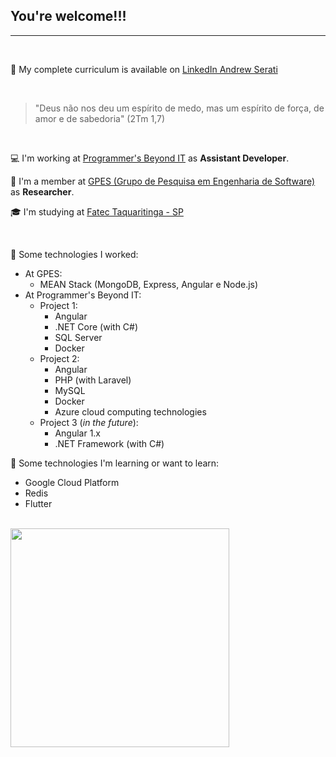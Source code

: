 ## You're welcome!!!
---
<br>

📄 My complete curriculum is available on [LinkedIn Andrew Serati](https://www.linkedin.com/in/andrewserati/)

<br>

> "Deus não nos deu um espírito de medo, mas um espírito de força, de amor e de sabedoria" (2Tm 1,7)

<br>

💻 I'm working at [Programmer's Beyond IT](https://www.programmers.com.br) as **Assistant Developer**.

📕 I'm a member at [GPES (Grupo de Pesquisa em Engenharia de Software)](https://github.com/GroupGPES) as **Researcher**.

🎓 I'm studying at [Fatec Taquaritinga - SP](https://www.fatectq.edu.br)

<br>

🔭 Some technologies I worked:

- At GPES: 
  - MEAN Stack (MongoDB, Express, Angular e Node.js)
- At Programmer's Beyond IT:
  - Project 1:  
    - Angular
    - .NET Core (with C#)
    - SQL Server
    - Docker
  - Project 2: 
    - Angular
    - PHP (with Laravel)
    - MySQL
    - Docker
    - Azure cloud computing technologies
  - Project 3 (*in the future*):
    - Angular 1.x
    - .NET Framework (with C#) 

🧪 Some technologies I'm learning or want to learn:
- Google Cloud Platform
- Redis
- Flutter

<br>

<img src="https://media.giphy.com/media/eFdMpYCCI6mOJOYc9r/giphy.gif" width="350px" height="350px"/>

